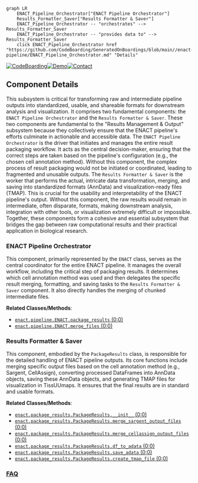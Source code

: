 ```mermaid
graph LR
    ENACT_Pipeline_Orchestrator["ENACT Pipeline Orchestrator"]
    Results_Formatter_Saver["Results Formatter & Saver"]
    ENACT_Pipeline_Orchestrator -- "orchestrates" --> Results_Formatter_Saver
    ENACT_Pipeline_Orchestrator -- "provides data to" --> Results_Formatter_Saver
    click ENACT_Pipeline_Orchestrator href "https://github.com/CodeBoarding/GeneratedOnBoardings/blob/main//enact-pipeline/ENACT_Pipeline_Orchestrator.md" "Details"
```
[![CodeBoarding](https://img.shields.io/badge/Generated%20by-CodeBoarding-9cf?style=flat-square)](https://github.com/CodeBoarding/GeneratedOnBoardings)[![Demo](https://img.shields.io/badge/Try%20our-Demo-blue?style=flat-square)](https://www.codeboarding.org/demo)[![Contact](https://img.shields.io/badge/Contact%20us%20-%20contact@codeboarding.org-lightgrey?style=flat-square)](mailto:contact@codeboarding.org)

## Component Details

This subsystem is critical for transforming raw and intermediate pipeline outputs into standardized, usable, and shareable formats for downstream analysis and visualization. It comprises two fundamental components: the `ENACT Pipeline Orchestrator` and the `Results Formatter & Saver`. These two components are fundamental to the "Results Management & Output" subsystem because they collectively ensure that the ENACT pipeline's efforts culminate in actionable and accessible data. The `ENACT Pipeline Orchestrator` is the driver that initiates and manages the entire result packaging workflow. It acts as the central decision-maker, ensuring that the correct steps are taken based on the pipeline's configuration (e.g., the chosen cell annotation method). Without this component, the complex process of result packaging would not be initiated or coordinated, leading to fragmented and unusable outputs. The `Results Formatter & Saver` is the worker that performs the actual, intricate data transformation, merging, and saving into standardized formats (AnnData) and visualization-ready files (TMAP). This is crucial for the usability and interpretability of the ENACT pipeline's output. Without this component, the raw results would remain in intermediate, often disparate, formats, making downstream analysis, integration with other tools, or visualization extremely difficult or impossible. Together, these components form a cohesive and essential subsystem that bridges the gap between raw computational results and their practical application in biological research.

### ENACT Pipeline Orchestrator
This component, primarily represented by the `ENACT` class, serves as the central coordinator for the entire ENACT pipeline. It manages the overall workflow, including the critical step of packaging results. It determines which cell annotation method was used and then delegates the specific result merging, formatting, and saving tasks to the `Results Formatter & Saver` component. It also directly handles the merging of chunked intermediate files.


**Related Classes/Methods**:

- <a href="https://github.com/Sanofi-Public/enact-pipeline/blob/master/src/enact/pipeline.py#L0-L0" target="_blank" rel="noopener noreferrer">`enact.pipeline.ENACT.package_results` (0:0)</a>
- <a href="https://github.com/Sanofi-Public/enact-pipeline/blob/master/src/enact/pipeline.py#L0-L0" target="_blank" rel="noopener noreferrer">`enact.pipeline.ENACT.merge_files` (0:0)</a>


### Results Formatter & Saver
This component, embodied by the `PackageResults` class, is responsible for the detailed handling of ENACT pipeline outputs. Its core functions include merging specific output files based on the cell annotation method (e.g., Sargent, CellAssign), converting processed DataFrames into AnnData objects, saving these AnnData objects, and generating TMAP files for visualization in TissUUmaps. It ensures that the final results are in standard and usable formats.


**Related Classes/Methods**:

- <a href="https://github.com/Sanofi-Public/enact-pipeline/blob/master/src/enact/package_results.py#L0-L0" target="_blank" rel="noopener noreferrer">`enact.package_results.PackageResults.__init__` (0:0)</a>
- <a href="https://github.com/Sanofi-Public/enact-pipeline/blob/master/src/enact/package_results.py#L0-L0" target="_blank" rel="noopener noreferrer">`enact.package_results.PackageResults.merge_sargent_output_files` (0:0)</a>
- <a href="https://github.com/Sanofi-Public/enact-pipeline/blob/master/src/enact/package_results.py#L0-L0" target="_blank" rel="noopener noreferrer">`enact.package_results.PackageResults.merge_cellassign_output_files` (0:0)</a>
- <a href="https://github.com/Sanofi-Public/enact-pipeline/blob/master/src/enact/package_results.py#L0-L0" target="_blank" rel="noopener noreferrer">`enact.package_results.PackageResults.df_to_adata` (0:0)</a>
- <a href="https://github.com/Sanofi-Public/enact-pipeline/blob/master/src/enact/package_results.py#L0-L0" target="_blank" rel="noopener noreferrer">`enact.package_results.PackageResults.save_adata` (0:0)</a>
- <a href="https://github.com/Sanofi-Public/enact-pipeline/blob/master/src/enact/package_results.py#L0-L0" target="_blank" rel="noopener noreferrer">`enact.package_results.PackageResults.create_tmap_file` (0:0)</a>




### [FAQ](https://github.com/CodeBoarding/GeneratedOnBoardings/tree/main?tab=readme-ov-file#faq)